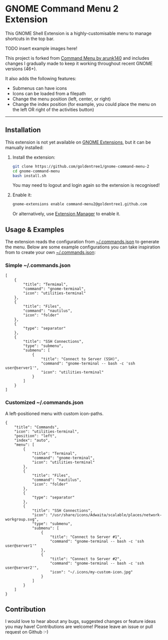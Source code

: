 # GNOME Command Menu 2 Extension

This GNOME Shell Extension is a highly-customisable menu to manage shortcuts in the top bar.

TODO insert example images here!

This project is forked from [Command Menu by arunk140](https://github.com/arunk140/gnome-command-menu) and includes changes I gradually made to keep it working throughout recent GNOME versions (46+). 

It also adds the following features:
- Submenus can have icons
- Icons can be loaded from a filepath
- Change the menu position (left, center, or right)
- Change the index position (for example, you could place the menu on the left OR right of the activities button)

---

## Installation

This extension is not yet available on [GNOME Extensions](https://extensions.gnome.org/), but it can be manually installed:

1. Install the extension:
    ```bash
    git clone https://github.com/goldentree1/gnome-command-menu-2
    cd gnome-command-menu
    bash install.sh 
    ```

    You may need to logout and login again so the extension is recognised!

2. Enable it:
    ```bash
    gnome-extensions enable command-menu2@goldentree1.github.com
    ```
    Or alternatively, use [Extension Manager](https://flathub.org/apps/com.mattjakeman.ExtensionManager) to enable it.

## Usage & Examples
The extension reads the configuration from [~/.commands.json](~/.commands.json) to generate the menu. Below are some example configurations you can take inspiration from to create your own [~/.commands.json](~/.commands.json):

### Simple ~/.commands.json
```
[
    {
        "title": "Termimal",
        "command": "gnome-terminal",
        "icon": "utilities-terminal"
    },
    {
        "title": "Files",
        "command": "nautilus",
        "icon": "folder"
    },
    {
        "type": "separator"
    },
    {
        "title": "SSH Connections",
        "type": "submenu",
        "submenu": [
            {
                "title": "Connect to Server (SSH)",
                "command": "gnome-terminal -- bash -c 'ssh user@server1'",
                "icon": "utilities-terminal"
            }
        ]
    }
]
```

### Customized ~/.commands.json
A left-positioned menu with custom icon-paths.
```
{
    "title": "Commands",
    "icon": "utilities-terminal",
    "position": "left",
    "index": "auto",
    "menu": [
        {
            "title": "Terminal",
            "command": "gnome-terminal",
            "icon": "utilities-terminal"
        },
        {
            "title": "Files",
            "command": "nautilus",
            "icon": "folder"
        },
        {
            "type": "separator"
        },
        {
            "title": "SSH Connections",
            "icon": "/usr/share/icons/Adwaita/scalable/places/network-workgroup.svg",
            "type": "submenu",
            "submenu": [
                {
                    "title": "Connect to Server #1",
                    "command": "gnome-terminal -- bash -c 'ssh user@server1'"
                },
                {
                    "title": "Connect to Server #2",
                    "command": "gnome-terminal -- bash -c 'ssh user@server2'",
                    "icon": "~/.icons/my-custom-icon.jpg"
                }
            ]
        }
    ]
}
```

## Contribution
I would love to hear about any bugs, suggested changes or feature ideas you may have! Contributions are welcome! Please leave an issue or pull request on Github :-)
